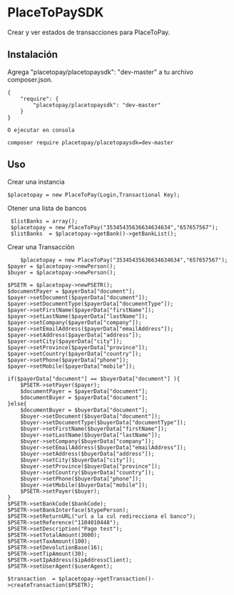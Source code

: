 # PlaceToPaySDK

Crear y ver estados de transacciones para PlaceToPay.

## Instalación

Agrega "placetopay/placetopaysdk": "dev-master" a tu archivo composer.json.

    {
        "require": {
            "placetopay/placetopaysdk": "dev-master"
        }
    }
    
    O ejecutar en consola
    
    composer require placetopay/placetopaysdk=dev-master
    
## Uso
   
Crear una instancia
 
    $placetopay = new PlaceToPay(Login,Transactional Key);
 
 Otener una lista de bancos
    
     $listBanks = array();
     $placetopay = new PlaceToPay("35345435636634634634","657657567");
     $listBanks  = $placetopay->getBank()->getBankList();
     
 Crear una Transacciòn 
 
        $placetopay = new PlaceToPay("35345435636634634634","657657567");
	$payer = $placetopay->newPerson();
	$buyer = $placetopay->newPerson();

	$PSETR = $placetopay->newPSETR();	
	$documentPayer = $payerData["document"];
	$payer->setDocument($payerData["document"]);
	$payer->setDocumentType($payerData["documentType"]);
	$payer->setFirstName($payerData["firstName"]);
	$payer->setLastName($payerData["lastName"]);
	$payer->setCompany($payerData["company"]);
	$payer->setEmailAddress($payerData["emailAddress"]);
	$payer->setAddress($payerData["address"]);
	$payer->setCity($payerData["city"]);
	$payer->setProvince($payerData["province"]);
	$payer->setCountry($payerData["country"]);
	$payer->setPhone($payerData["phone"]);
	$payer->setMobile($payerData["mobile"]);

	if($payerData["document"] == $buyerData["document"] ){ 
		$PSETR->setPayer($payer);
		$documentPayer = $payerData["document"];
		$documentBuyer = $payerData["document"];
	}else{
		$documentBuyer = $buyerData["document"];
		$buyer->setDocument($buyerData["document"]);
		$buyer->setDocumentType($buyerData["documentType"]);
		$buyer->setFirstName($buyerData["firstName"]);
		$buyer->setLastName($buyerData["lastName"]);
		$buyer->setCompany($buyerData["company"]);
		$buyer->setEmailAddress($buyerData["emailAddress"]);
		$buyer->setAddress($buyerData["address"]);
		$buyer->setCity($buyerData["city"]);
		$buyer->setProvince($buyerData["province"]);
		$buyer->setCountry($buyerData["country"]);
		$buyer->setPhone($buyerData["phone"]);
		$buyer->setMobile($buyerData["mobile"]);
		$PSETR->setPayer($buyer);
	}
	$PSETR->setBankCode($bankCode);
	$PSETR->setBankInterface($typePerson);
	$PSETR->setReturnURL("url a la cul redirecciona el banco");
	$PSETR->setReference("1104010448");
	$PSETR->setDescription("Pago test");
	$PSETR->setTotalAmount(3000);
	$PSETR->setTaxAmount(100);
	$PSETR->setDevolutionBase(16);
	$PSETR->setTipAmount(30);
	$PSETR->setIpAddress($ipAddressClient);
	$PSETR->setUserAgent($userAgent);
	
	$transaction  = $placetopay->getTransaction()->createTransaction($PSETR);
